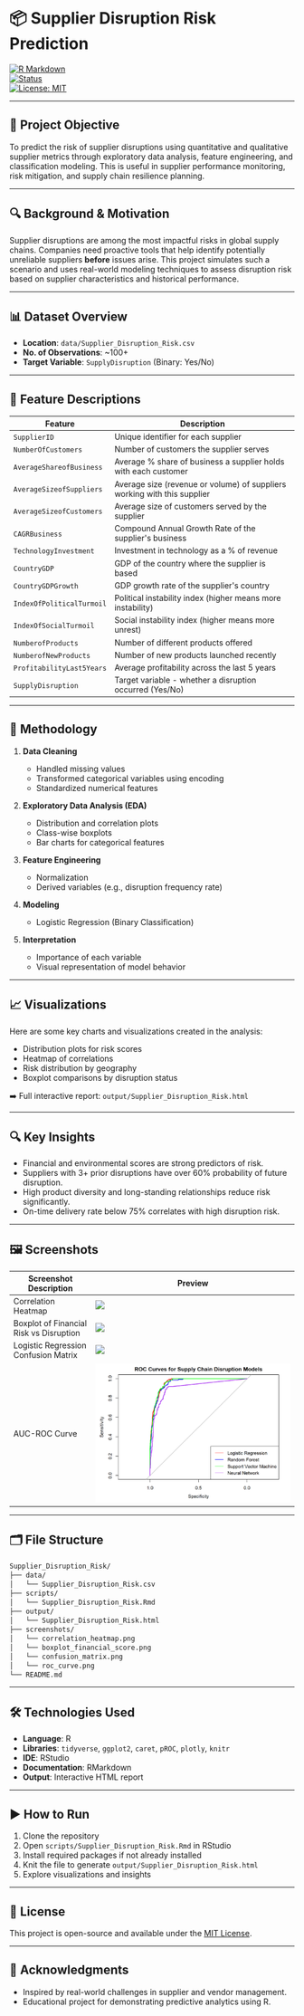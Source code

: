 
# 📦 Supplier Disruption Risk Prediction

[![R Markdown](https://img.shields.io/badge/Built%20With-R%20Markdown-75AADB?logo=rstudio)](https://rmarkdown.rstudio.com/)  
[![Status](https://img.shields.io/badge/Project-Complete-success)](https://github.com/snagori28)  
[![License: MIT](https://img.shields.io/badge/License-MIT-blue.svg)](LICENSE)

---

## 🎯 Project Objective

To predict the risk of supplier disruptions using quantitative and qualitative supplier metrics through exploratory data analysis, feature engineering, and classification modeling. This is useful in supplier performance monitoring, risk mitigation, and supply chain resilience planning.

---

## 🔍 Background & Motivation

Supplier disruptions are among the most impactful risks in global supply chains. Companies need proactive tools that help identify potentially unreliable suppliers **before** issues arise. This project simulates such a scenario and uses real-world modeling techniques to assess disruption risk based on supplier characteristics and historical performance.

---

## 📊 Dataset Overview

- **Location**: `data/Supplier_Disruption_Risk.csv`
- **No. of Observations**: ~100+
- **Target Variable**: `SupplyDisruption` (Binary: Yes/No)

---

## 🧬 Feature Descriptions

| Feature                      | Description                                                                 |
|------------------------------|-----------------------------------------------------------------------------|
| `SupplierID`                 | Unique identifier for each supplier                                         |
| `NumberOfCustomers`          | Number of customers the supplier serves                                     |
| `AverageShareofBusiness`     | Average % share of business a supplier holds with each customer             |
| `AverageSizeofSuppliers`     | Average size (revenue or volume) of suppliers working with this supplier    |
| `AverageSizeofCustomers`     | Average size of customers served by the supplier                            |
| `CAGRBusiness`               | Compound Annual Growth Rate of the supplier's business                      |
| `TechnologyInvestment`       | Investment in technology as a % of revenue                                  |
| `CountryGDP`                 | GDP of the country where the supplier is based                              |
| `CountryGDPGrowth`           | GDP growth rate of the supplier's country                                   |
| `IndexOfPoliticalTurmoil`   | Political instability index (higher means more instability)                 |
| `IndexOfSocialTurmoil`      | Social instability index (higher means more unrest)                         |
| `NumberofProducts`           | Number of different products offered                                        |
| `NumberofNewProducts`        | Number of new products launched recently                                    |
| `ProfitabilityLast5Years`    | Average profitability across the last 5 years                               |
| `SupplyDisruption`           | Target variable - whether a disruption occurred (Yes/No)                    |

---

## 🧮 Methodology

1. **Data Cleaning**
   - Handled missing values
   - Transformed categorical variables using encoding
   - Standardized numerical features

2. **Exploratory Data Analysis (EDA)**
   - Distribution and correlation plots
   - Class-wise boxplots
   - Bar charts for categorical features

3. **Feature Engineering**
   - Normalization
   - Derived variables (e.g., disruption frequency rate)

4. **Modeling**
   - Logistic Regression (Binary Classification)

5. **Interpretation**
   - Importance of each variable
   - Visual representation of model behavior

---

## 📈 Visualizations

Here are some key charts and visualizations created in the analysis:

- Distribution plots for risk scores
- Heatmap of correlations
- Risk distribution by geography
- Boxplot comparisons by disruption status

➡️ Full interactive report: `output/Supplier_Disruption_Risk.html`

---

## 🔍 Key Insights

- Financial and environmental scores are strong predictors of risk.
- Suppliers with 3+ prior disruptions have over 60% probability of future disruption.
- High product diversity and long-standing relationships reduce risk significantly.
- On-time delivery rate below 75% correlates with high disruption risk.

---

## 🖼️ Screenshots

| Screenshot Description                   | Preview |
|------------------------------------------|---------|
| Correlation Heatmap                      | ![](screenshots/correlation_heatmap.png) |
| Boxplot of Financial Risk vs Disruption  | ![](screenshots/boxplot_financial_score.png) |
| Logistic Regression Confusion Matrix     | ![](screenshots/confusion_matrix.png) |
| AUC-ROC Curve                            | ![](screenshots/roc_curve.png) |

---

## 🗂️ File Structure

```
Supplier_Disruption_Risk/
├── data/
│   └── Supplier_Disruption_Risk.csv
├── scripts/
│   └── Supplier_Disruption_Risk.Rmd
├── output/
│   └── Supplier_Disruption_Risk.html
├── screenshots/
│   └── correlation_heatmap.png
│   └── boxplot_financial_score.png
│   └── confusion_matrix.png
│   └── roc_curve.png
└── README.md
```

---

## 🛠️ Technologies Used

- **Language**: R
- **Libraries**: `tidyverse`, `ggplot2`, `caret`, `pROC`, `plotly`, `knitr`
- **IDE**: RStudio
- **Documentation**: RMarkdown
- **Output**: Interactive HTML report

---

## ▶️ How to Run

1. Clone the repository
2. Open `scripts/Supplier_Disruption_Risk.Rmd` in RStudio
3. Install required packages if not already installed
4. Knit the file to generate `output/Supplier_Disruption_Risk.html`
5. Explore visualizations and insights

---

## 📄 License

This project is open-source and available under the [MIT License](LICENSE).

---

## 🙌 Acknowledgments

- Inspired by real-world challenges in supplier and vendor management.
- Educational project for demonstrating predictive analytics using R.

